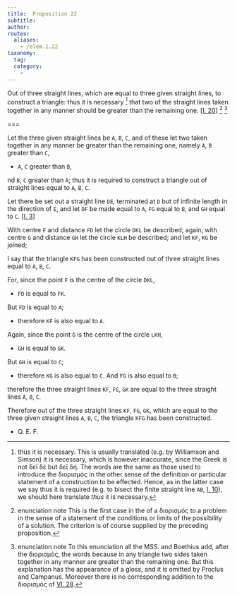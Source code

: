 ```yaml
---
title:  Proposition 22
subtitle: 
author:
routes:
  aliases:
    - /elem.1.22
taxonomy:
  tag:
  category:
    - 
---
```


Out of three straight lines, which are equal to three given straight lines, to construct a triangle: thus it is necessary [^2] that two of the straight lines taken together in any manner should be greater than the remaining one. [<a href="/elem.1.20">I. 20</a>] [^1] [^3]

===

Let the three given straight lines be `A`, `B`, `C`, and of these let two taken together in any manner be greater than the remaining one, namely `A`, `B` greater than `C`, 

- `A`, `C` greater than `B`,

nd `B`, `C` greater than `A`; thus it is required to construct a triangle out of straight lines equal to `A`, `B`, `C`. 


Let there be set out a straight line `DE`, terminated at `D` but of infinite length in the direction of `E`, and let `DF` be made equal to `A`, `FG` equal to `B`, and `GH` equal to `C`. [<a href="/elem.1.3">I. 3</a>]

With centre `F` and distance `FD` let the circle `DKL` be described; again, with centre `G` and distance `GH` let the circle `KLH` be described; and let `KF`, `KG` be joined;

I say that the triangle `KFG` has been constructed out of three straight lines equal to `A`, `B`, `C`. <pb n="293"/>

For, since the point `F` is the centre of the circle `DKL`, 

- `FD` is equal to `FK`.

But `FD` is equal to `A`; 

- therefore `KF` is also equal to `A`.

Again, since the point `G` is the centre of the circle `LKH`, 

- `GH` is equal to `GK`.

But `GH` is equal to `C`; 

- therefore `KG` is also equal to `C`. And `FG` is also equal to `B`;

therefore the three straight lines `KF`, `FG`, `GK` are equal to the three straight lines `A`, `B`, `C`.

Therefore out of the three straight lines `KF`, `FG`, `GK`, which are equal to the three given straight lines `A`, `B`, `C`, the triangle `KFG` has been constructed.

- Q. E. F.

[^1]: enunciation note
    This is the first case in the <title>Elements</title> of a <foreign lang="greek">διορισμός</foreign> to a problem in the sense of a statement of the conditions or limits of the possibility of a solution. The criterion is of course supplied by the preceding proposition.

[^2]: thus it is necessary.
    This is usually translated (e.g. by Williamson and Simson) <quote><title>But</title> it is necessary,</quote> which is however inaccurate, since the Greek is not <foreign lang="greek">δεῖ δέ</foreign> but <foreign lang="greek">δεῖ δή</foreign>. The words are the same as those used to introduce the <foreign lang="greek">διορισμός</foreign> in the other sense of the <quote>definition</quote> or <quote>particular statement</quote> of a construction to be effected. Hence, as in the latter case we say <quote>thus it is required</quote> (e.g. to bisect the finite straight line `AB`, <a href="/elem.1.10">I. 10</a>), we should here translate <quote><em>thus</em> it is necessary.</quote>

[^3]: enunciation note
    To this enunciation all the MSS. and Boethius add, after the <foreign lang="greek">διορισμός</foreign>, the words <quote>because in any triangle two sides taken together in any manner are greater than the remaining one.</quote>
    But this explanation has the appearance of a gloss, and it is omitted by Proclus and Campanus. Moreover there is no corresponding addition to the <foreign lang="greek">διορισμός</foreign> of <a href="/elem.6.28">VI. 28</a>.

